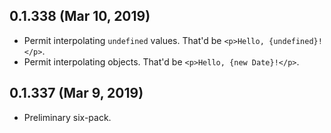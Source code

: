 ## 0.1.338 (Mar 10, 2019)
- Permit interpolating `undefined` values.
  That'd be `<p>Hello, {undefined}!</p>`.
- Permit interpolating objects.
  That'd be `<p>Hello, {new Date}!</p>`.

## 0.1.337 (Mar 9, 2019)
- Preliminary six-pack.
